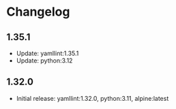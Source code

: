# Changelog

## 1.35.1

- Update: yamllint:1.35.1
- Update: python:3.12

## 1.32.0

- Initial release: yamllint:1.32.0, python:3.11, alpine:latest
